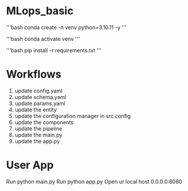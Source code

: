 # MLops_basic

'''bash
conda create -n venv python=3.10.11 -y
'''

'''bash
conda activate venv
'''

'''bash
pip install -r requirements.txt
'''

# Workflows

1. update config.yaml
2. update schema.yaml
3. update params.yaml
4. update the entity
5. update the configuration manager in src config
6. update the components
7. update the pipeline
8. update the main.py
9. update the app.py

# User App

Run python main.py
Run python app.py
Open ur local host 0.0.0.0:8080
